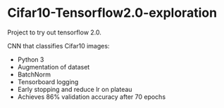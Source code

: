 # Cifar10-Tensorflow2.0-exploration

Project to try out tensorflow 2.0. 

CNN that classifies Cifar10 images:
* Python 3
* Augmentation of dataset
* BatchNorm
* Tensorboard logging
* Early stopping and reduce lr on plateau
* Achieves 86% validation accuracy after 70 epochs
